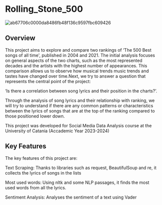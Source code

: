 # Rolling_Stone_500

![ab67706c0000da8486fb48f136c9597fbc609426](https://github.com/user-attachments/assets/24e76f11-4ad7-4312-82ab-0086225a9786)

## Overview
This project aims to explore and compare two rankings of ‘The 500 Best songs of all time', published in 2004 and 2021. The initial analysis focuses on general aspects of the two charts, such as the most represented decades and the artists with the highest number of appearances. This comparison allows us to observe how musical trends music trends and tastes have changed over time.Next, we try to answer a question that represents the central point of the project: 

‘Is there a correlation between song lyrics and their position in the charts?’.

Through the analysis of song lyrics and their relationship with ranking, we will try to understand if there are any common patterns or characteristics between the lyrics of songs that are at the top of the ranking compared to those positioned lower down. 

This project was developed for Social Media Data Analysis course at the University of Catania (Accademic Year 2023-2024)

## Key Features 
The key features of this project are: 

Text Scraping: Thanks to libraries such as request, BeautifulSoup and re, it collects the lyrics of songs in the lists

Most used words: Using nltk and some NLP passages, it finds the most used words from all the lyrics.

Sentiment Analysis: Analyses the sentiment of a text using Vader
